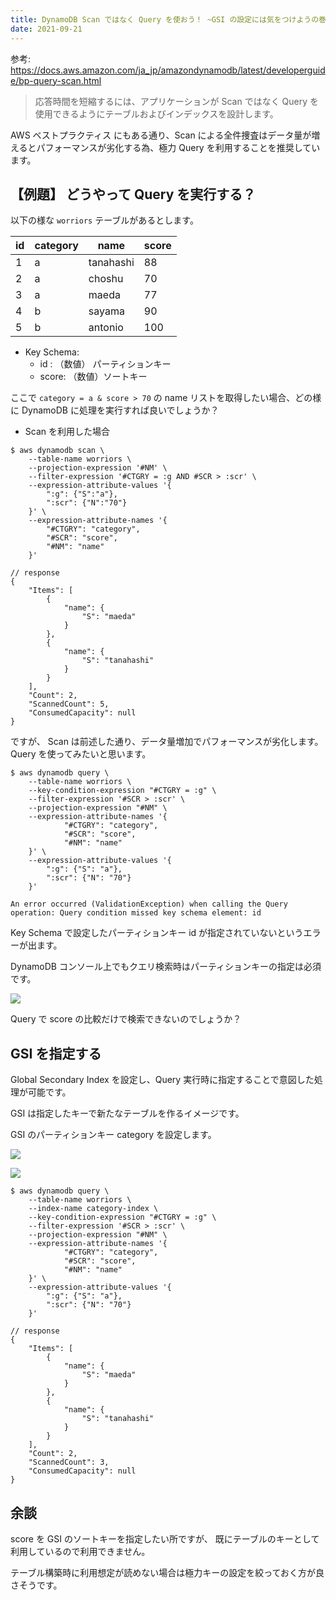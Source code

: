 ```yaml
---
title: DynamoDB Scan ではなく Query を使おう！ ~GSI の設定には気をつけようの巻~
date: 2021-09-21
---
```


参考: https://docs.aws.amazon.com/ja_jp/amazondynamodb/latest/developerguide/bp-query-scan.html

> 応答時間を短縮するには、アプリケーションが Scan ではなく Query を使用できるようにテーブルおよびインデックスを設計します。

AWS ベストプラクティス にもある通り、Scan による全件捜査はデータ量が増えるとパフォーマンスが劣化する為、極力 Query を利用することを推奨しています。

## 【例題】 どうやって Query を実行する？

以下の様な `worriors` テーブルがあるとします。

| id | category | name | score |
| --- | --- | --- | --- |
| 1 | a | tanahashi | 88 |
| 2 | a | choshu | 70 |
| 3 | a | maeda | 77 |
| 4 | b | sayama | 90 |
| 5 | b | antonio | 100 |

* Key Schema:
  - id : （数値） パーティションキー
  - score: （数値）ソートキー


ここで `category = a & score > 70` の name リストを取得したい場合、どの様に DynamoDB に処理を実行すれば良いでしょうか？

* Scan を利用した場合

```console
$ aws dynamodb scan \
    --table-name worriors \
    --projection-expression '#NM' \
    --filter-expression '#CTGRY = :g AND #SCR > :scr' \
    --expression-attribute-values '{
        ":g": {"S":"a"},
        ":scr": {"N":"70"}
    }' \
    --expression-attribute-names '{
        "#CTGRY": "category",
	    "#SCR": "score",
	    "#NM": "name"
    }'

// response
{
    "Items": [
        {
            "name": {
                "S": "maeda"
            }
        },
        {
            "name": {
                "S": "tanahashi"
            }
        }
    ],
    "Count": 2,
    "ScannedCount": 5,
    "ConsumedCapacity": null
}
```

ですが、 Scan は前述した通り、データ量増加でパフォーマンスが劣化します。
Query を使ってみたいと思います。

```console
$ aws dynamodb query \
    --table-name worriors \
    --key-condition-expression "#CTGRY = :g" \
    --filter-expression '#SCR > :scr' \
    --projection-expression "#NM" \
    --expression-attribute-names '{
            "#CTGRY": "category",
            "#SCR": "score",
            "#NM": "name"
    }' \
    --expression-attribute-values '{
        ":g": {"S": "a"},
        ":scr": {"N": "70"}
    }'

An error occurred (ValidationException) when calling the Query operation: Query condition missed key schema element: id
```

Key Schema で設定したパーティションキー id が指定されていないというエラーが出ます。

DynamoDB コンソール上でもクエリ検索時はパーティションキーの指定は必須です。

![](https://i.imgur.com/BprHlzQ.png)

Query で score の比較だけで検索できないのでしょうか？


## GSI を指定する

Global Secondary Index を設定し、Query 実行時に指定することで意図した処理が可能です。

GSI は指定したキーで新たなテーブルを作るイメージです。

GSI のパーティションキー category を設定します。

![](https://i.imgur.com/Iv2E5mG.png)

![](https://i.imgur.com/tZKxkLY.png)

```console
$ aws dynamodb query \
    --table-name worriors \
    --index-name category-index \
    --key-condition-expression "#CTGRY = :g" \
    --filter-expression '#SCR > :scr' \
    --projection-expression "#NM" \
    --expression-attribute-names '{
            "#CTGRY": "category",
            "#SCR": "score",
            "#NM": "name"
    }' \
    --expression-attribute-values '{
        ":g": {"S": "a"},
        ":scr": {"N": "70"}
    }'

// response
{
    "Items": [
        {
            "name": {
                "S": "maeda"
            }
        },
        {
            "name": {
                "S": "tanahashi"
            }
        }
    ],
    "Count": 2,
    "ScannedCount": 3,
    "ConsumedCapacity": null
}
```

## 余談

score を GSI のソートキーを指定したい所ですが、
既にテーブルのキーとして利用しているので利用できません。

テーブル構築時に利用想定が読めない場合は極力キーの設定を絞っておく方が良さそうです。
